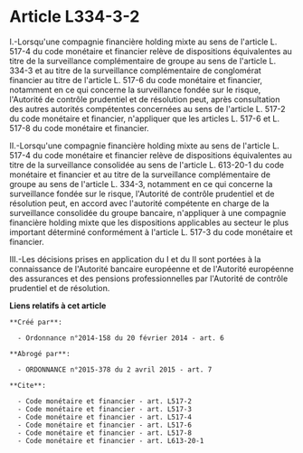 # Article L334-3-2

I.-Lorsqu'une compagnie financière holding mixte au sens de l'article L. 517-4 du code monétaire et financier relève de
dispositions équivalentes au titre de la surveillance complémentaire de groupe au sens de l'article L. 334-3 et au titre de
la surveillance complémentaire de conglomérat financier au titre de l'article L. 517-6 du code monétaire et financier,
notamment en ce qui concerne la surveillance fondée sur le risque, l'Autorité de contrôle prudentiel et de résolution peut,
après consultation des autres autorités compétentes concernées au sens de l'article L. 517-2 du code monétaire et financier,
n'appliquer que les articles L. 517-6 et L. 517-8 du code monétaire et financier. 

II.-Lorsqu'une compagnie financière holding mixte au sens de l'article L. 517-4 du code monétaire et financier relève de
dispositions équivalentes au titre de la surveillance consolidée au sens de l'article L. 613-20-1 du code monétaire et
financier et au titre de la surveillance complémentaire de groupe au sens de l'article L. 334-3, notamment en ce qui concerne
la surveillance fondée sur le risque, l'Autorité de contrôle prudentiel et de résolution peut, en accord avec l'autorité
compétente en charge de la surveillance consolidée du groupe bancaire, n'appliquer à une compagnie financière holding mixte
que les dispositions applicables au secteur le plus important déterminé conformément à l'article L. 517-3 du code monétaire
et financier. 

III.-Les décisions prises en application du I et du II sont portées à la connaissance de l'Autorité bancaire européenne et de
l'Autorité européenne des assurances et des pensions professionnelles par l'Autorité de contrôle prudentiel et de résolution.

**Liens relatifs à cet article**

	**Créé par**:

	  - Ordonnance n°2014-158 du 20 février 2014 - art. 6

	**Abrogé par**:

	  - ORDONNANCE n°2015-378 du 2 avril 2015 - art. 7

	**Cite**:

	  - Code monétaire et financier - art. L517-2
	  - Code monétaire et financier - art. L517-3
	  - Code monétaire et financier - art. L517-4
	  - Code monétaire et financier - art. L517-6
	  - Code monétaire et financier - art. L517-8
	  - Code monétaire et financier - art. L613-20-1

